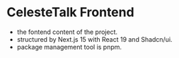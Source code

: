 # CelesteTalk Frontend
- the fontend content of the project.
- structured by Next.js 15 with React 19 and Shadcn/ui.
- package management tool is pnpm.
